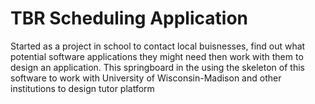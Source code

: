 # TBR Scheduling Application
Started as a project in school to contact local buisnesses, find out what potential software applications they might need then work with them to design an application. This springboard in the using the skeleton of this software to work with University of Wisconsin-Madison and other institutions to design tutor platform
